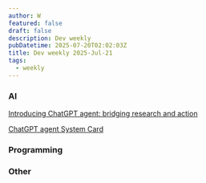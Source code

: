 ```yaml
---
author: W
featured: false
draft: false
description: Dev weekly
pubDatetime: 2025-07-20T02:02:03Z
title: Dev weekly 2025-Jul-21
tags:
  - weekly
---
```


### AI

[]()

[]()

[]()

[]()

[]()

[]()

[Introducing ChatGPT agent: bridging research and action](https://openai.com/index/introducing-chatgpt-agent/)

[ChatGPT agent System Card](https://openai.com/index/chatgpt-agent-system-card/)

[]()

[]()

[]()

[]()

[]()

[]()

[]()

[]()

[]()

[]()

[]()

[]()

[]()

[]()

[]()

### Programming

[]()

[]()

[]()

[]()

[]()

[]()

[]()

[]()

[]()

[]()

[]()

[]()

[]()

[]()

[]()

[]()

[]()

[]()

[]()

[]()

[]()

[]()

[]()

[]()

[]()

### Other

[]()

[]()

[]()

[]()

[]()

[]()

[]()

[]()

[]()

[]()

[]()

[]()

[]()

[]()

[]()

[]()

[]()

[]()

[]()

[]()

[]()

[]()

[]()

[]()

[]()

[]()

[]()

[]()

[]()

[]()

[]()

[]()

[]()

[]()

[]()

[]()

[]()
